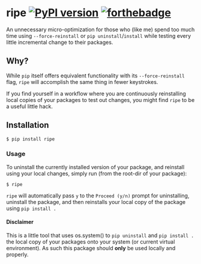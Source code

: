 # ripe [![PyPI version](https://badge.fury.io/py/ripe.svg)](https://badge.fury.io/py/ripe) [![forthebadge](https://img.shields.io/badge/warning-NSFW-orange.svg)](http://forthebadge.com)
An unnecessary micro-optimization for those who (like me) spend too much time using `--force-reinstall` or `pip uninstall`/`install` while testing every little incremental change to their packages. 

## Why?
While `pip` itself offers equivalent functionality with its `--force-reinstall` flag, `ripe` will accomplish the same thing in fewer keystrokes.  

If you find yourself in a workflow where you are continuously reinstalling local copies of your packages to test out changes, you might find `ripe` to be a useful little hack.

## Installation

`$ pip install ripe`

### Usage
To uninstall the currently installed version of your package, and reinstall using your local changes, simply run (from the root-dir of your package):

`$ ripe`

`ripe` will automatically pass `y` to the `Proceed (y/n)` prompt for uninstalling, uninstall the package, and then reinstalls your local copy of the package using `pip install .` 

#### Disclaimer
This is a little tool that uses os.system() to `pip uninstall` and `pip install .` the local copy of your packages onto your system (or current virtual environment).  As such this package should **only** be used locally and properly. 
